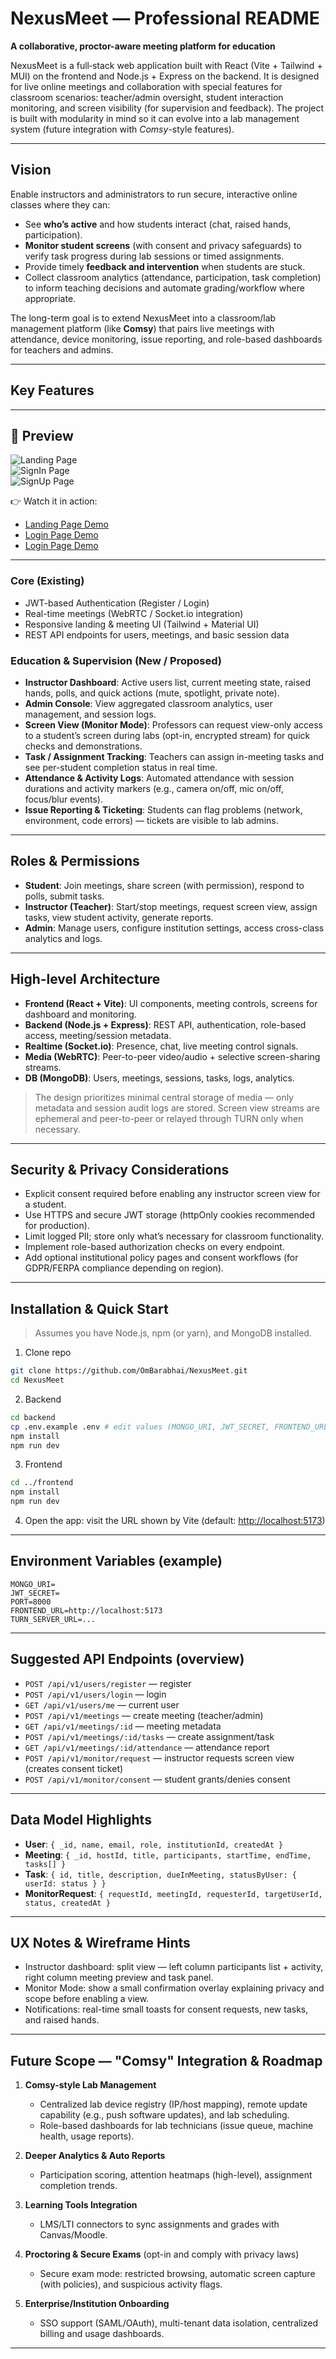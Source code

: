 # NexusMeet — Professional README

**A collaborative, proctor-aware meeting platform for education**

NexusMeet is a full‑stack web application built with React (Vite + Tailwind + MUI) on the frontend and Node.js + Express on the backend. It is designed for live online meetings and collaboration with special features for classroom scenarios: teacher/admin oversight, student interaction monitoring, and screen visibility (for supervision and feedback). The project is built with modularity in mind so it can evolve into a lab management system (future integration with *Comsy*-style features).

---

## Vision

Enable instructors and administrators to run secure, interactive online classes where they can:

* See **who’s active** and how students interact (chat, raised hands, participation).
* **Monitor student screens** (with consent and privacy safeguards) to verify task progress during lab sessions or timed assignments.
* Provide timely **feedback and intervention** when students are stuck.
* Collect classroom analytics (attendance, participation, task completion) to inform teaching decisions and automate grading/workflow where appropriate.

The long-term goal is to extend NexusMeet into a classroom/lab management platform (like **Comsy**) that pairs live meetings with attendance, device monitoring, issue reporting, and role-based dashboards for teachers and admins.

---

## Key Features

---
## 📸 Preview  
![Landing Page](./ReadmeIMG/landingpg.png)  
![SignIn Page](./ReadmeIMG/SignIn.png)  
![SignUp Page](./ReadmeIMG/SignUp.png)  

👉 Watch it in action:  
- [Landing Page Demo](./ReadmeIMG/landingpg.mp4)  
- [Login Page Demo](./ReadmeIMG/Loginpg.mp4)
- [Login Page Demo](./ReadmeIMG/MVPfunctionality.mp4)  

---

### Core (Existing)

* JWT-based Authentication (Register / Login)
* Real-time meetings (WebRTC / Socket.io integration)
* Responsive landing & meeting UI (Tailwind + Material UI)
* REST API endpoints for users, meetings, and basic session data

### Education & Supervision (New / Proposed)

* **Instructor Dashboard**: Active users list, current meeting state, raised hands, polls, and quick actions (mute, spotlight, private note).
* **Admin Console**: View aggregated classroom analytics, user management, and session logs.
* **Screen View (Monitor Mode)**: Professors can request view-only access to a student’s screen during labs (opt-in, encrypted stream) for quick checks and demonstrations.
* **Task / Assignment Tracking**: Teachers can assign in-meeting tasks and see per-student completion status in real time.
* **Attendance & Activity Logs**: Automated attendance with session durations and activity markers (e.g., camera on/off, mic on/off, focus/blur events).
* **Issue Reporting & Ticketing**: Students can flag problems (network, environment, code errors) — tickets are visible to lab admins.

---

## Roles & Permissions

* **Student**: Join meetings, share screen (with permission), respond to polls, submit tasks.
* **Instructor (Teacher)**: Start/stop meetings, request screen view, assign tasks, view student activity, generate reports.
* **Admin**: Manage users, configure institution settings, access cross-class analytics and logs.

---

## High-level Architecture

* **Frontend (React + Vite)**: UI components, meeting controls, screens for dashboard and monitoring.
* **Backend (Node.js + Express)**: REST API, authentication, role-based access, meeting/session metadata.
* **Realtime (Socket.io)**: Presence, chat, live meeting control signals.
* **Media (WebRTC)**: Peer-to-peer video/audio + selective screen-sharing streams.
* **DB (MongoDB)**: Users, meetings, sessions, tasks, logs, analytics.

> The design prioritizes minimal central storage of media — only metadata and session audit logs are stored. Screen view streams are ephemeral and peer-to-peer or relayed through TURN only when necessary.

---

## Security & Privacy Considerations

* Explicit consent required before enabling any instructor screen view for a student.
* Use HTTPS and secure JWT storage (httpOnly cookies recommended for production).
* Limit logged PII; store only what’s necessary for classroom functionality.
* Implement role-based authorization checks on every endpoint.
* Add optional institutional policy pages and consent workflows (for GDPR/FERPA compliance depending on region).

---

## Installation & Quick Start

> Assumes you have Node.js, npm (or yarn), and MongoDB installed.

1. Clone repo

```bash
git clone https://github.com/OmBarabhai/NexusMeet.git
cd NexusMeet
```

2. Backend

```bash
cd backend
cp .env.example .env # edit values (MONGO_URI, JWT_SECRET, FRONTEND_URL, etc.)
npm install
npm run dev
```

3. Frontend

```bash
cd ../frontend
npm install
npm run dev
```

4. Open the app: visit the URL shown by Vite (default: [http://localhost:5173](http://localhost:5173))

---

## Environment Variables (example)

```
MONGO_URI=
JWT_SECRET=
PORT=8000
FRONTEND_URL=http://localhost:5173
TURN_SERVER_URL=...
```

---

## Suggested API Endpoints (overview)

* `POST /api/v1/users/register` — register
* `POST /api/v1/users/login` — login
* `GET /api/v1/users/me` — current user
* `POST /api/v1/meetings` — create meeting (teacher/admin)
* `GET /api/v1/meetings/:id` — meeting metadata
* `POST /api/v1/meetings/:id/tasks` — create assignment/task
* `GET /api/v1/meetings/:id/attendance` — attendance report
* `POST /api/v1/monitor/request` — instructor requests screen view (creates consent ticket)
* `POST /api/v1/monitor/consent` — student grants/denies consent

---

## Data Model Highlights

* **User**: `{ _id, name, email, role, institutionId, createdAt }`
* **Meeting**: `{ _id, hostId, title, participants, startTime, endTime, tasks[] }`
* **Task**: `{ id, title, description, dueInMeeting, statusByUser: { userId: status } }`
* **MonitorRequest**: `{ requestId, meetingId, requesterId, targetUserId, status, createdAt }`

---

## UX Notes & Wireframe Hints

* Instructor dashboard: split view — left column participants list + activity, right column meeting preview and task panel.
* Monitor Mode: show a small confirmation overlay explaining privacy and scope before enabling a view.
* Notifications: real-time small toasts for consent requests, new tasks, and raised hands.

---

## Future Scope — "Comsy" Integration & Roadmap

1. **Comsy-style Lab Management**

   * Centralized lab device registry (IP/host mapping), remote update capability (e.g., push software updates), and lab scheduling.
   * Role-based dashboards for lab technicians (issue queue, machine health, usage reports).

2. **Deeper Analytics & Auto Reports**

   * Participation scoring, attention heatmaps (high-level), assignment completion trends.

3. **Learning Tools Integration**

   * LMS/LTI connectors to sync assignments and grades with Canvas/Moodle.

4. **Proctoring & Secure Exams** (opt-in and comply with privacy laws)

   * Secure exam mode: restricted browsing, automatic screen capture (with policies), and suspicious activity flags.

5. **Enterprise/Institution Onboarding**

   * SSO support (SAML/OAuth), multi-tenant data isolation, centralized billing and usage dashboards.

---
